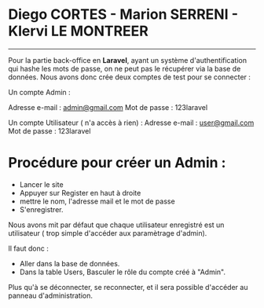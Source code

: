 
# Diego CORTES - Marion SERRENI - Klervi LE MONTREER

------------------------------------------------------

Pour la partie back-office en **Laravel**, ayant un système d'authentification qui hashe les mots de passe, on ne peut pas le récupérer via la base de données. Nous avons donc crée deux comptes de test pour se connecter :

Un compte Admin :

Adresse e-mail : admin@gmail.com
Mot de passe : 123laravel


Un compte Utilisateur ( n'a accès à rien) :
Adresse e-mail : user@gmail.com
Mot de passe : 123laravel


# Procédure pour créer un Admin :

- Lancer le site
- Appuyer sur Register en haut à droite
- mettre le nom, l'adresse mail et le mot de passe
- S'enregistrer.

Nous avons mit par défaut que chaque utilisateur enregistré est un utilisateur ( trop simple d'accéder aux paramètrage d'admin).

Il faut donc :

- Aller dans la base de données.
- Dans la table Users, Basculer le rôle du compte créé à "Admin".

Plus qu'à se déconnecter, se reconnecter, et il sera possible d'accéder au panneau d'administration.

